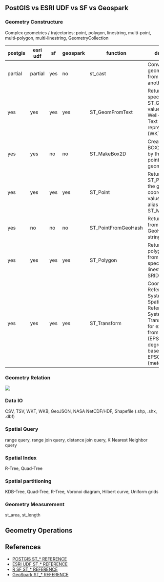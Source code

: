 ## PostGIS vs ESRI UDF vs SF vs Geospark

### Geometry Constructure

Complex geometries / trajectories: point, polygon, linestring, multi-point, multi-polygon, multi-linestring, GeometryCollection

postgis|esri udf|sf|geospark|function| definition
---|---|---|---|---|---
partial|partial|yes|no|st_cast| Convert the geometry type from one to another
yes|yes|yes|yes|ST_GeomFromText | Return a specified ST_Geometry value from Well-Known Text representation (WKT).
yes|yes|no|no|ST_MakeBox2D | Creates a BOX2D defined by the given point geometries.
yes|yes|yes|yes|ST_Point | Returns an ST_Point with the given coordinate values. OGC alias for ST_MakePoint.
yes|no|no|no|ST_PointFromGeoHash | Return a point from a GeoHash string.
yes|yes|yes|yes|ST_Polygon | Returns a polygon built from the specified linestring and SRID.
yes|yes|yes|yes|ST_Transform| Coordinate Reference System / Spatial Reference System Transformation: for exmaple, from WGS84 (EPSG:4326, degree-based), to EPSG:3857 (meter-based)

### Geometry Relation

![](https://segmentfault.com/img/bVbqFe3?w=1280&h=508)

### Data IO

CSV, TSV, WKT, WKB, GeoJSON, NASA NetCDF/HDF, Shapefile (.shp, .shx, .dbf)

### Spatial Query

range query, range join query, distance join query, K Nearest Neighbor query

### Spatial Index

R-Tree, Quad-Tree

### Spatial partitioning

KDB-Tree, Quad-Tree, R-Tree, Voronoi diagram, Hilbert curve, Uniform grids

### Geometry Measurement

st_area, st_length

## Geometry Operations

## References

* [POSTGIS ST_* REFERENCE](https://postgis.net/docs/reference.html)
* [ESRI UDF ST_* REFERENCE](https://github.com/Esri/spatial-framework-for-hadoop/wiki/UDF-Documentation)
* [R SF ST_* REFERENCE](https://github.com/rstudio/cheatsheets/raw/master/sf.pdf)
* [GeoSpark ST_* REFERENCE](https://datasystemslab.github.io/GeoSpark/api/sql/GeoSparkSQL-Constructor/)


